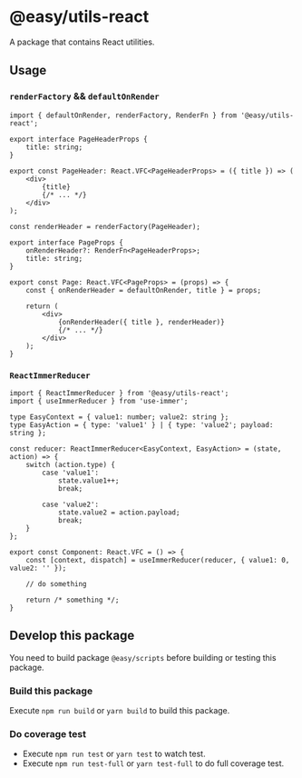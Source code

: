 # @easy/utils-react

A package that contains React utilities.

## Usage
### `renderFactory` && `defaultOnRender`

```tsx
import { defaultOnRender, renderFactory, RenderFn } from '@easy/utils-react';

export interface PageHeaderProps {
    title: string;
}

export const PageHeader: React.VFC<PageHeaderProps> = ({ title }) => (
    <div>
        {title}
        {/* ... */}
    </div>
);

const renderHeader = renderFactory(PageHeader);

export interface PageProps {
    onRenderHeader?: RenderFn<PageHeaderProps>;
    title: string;
}

export const Page: React.VFC<PageProps> = (props) => {
    const { onRenderHeader = defaultOnRender, title } = props;

    return (
        <div>
            {onRenderHeader({ title }, renderHeader)}
            {/* ... */}
        </div>
    );
}
```

### `ReactImmerReducer`

```tsx
import { ReactImmerReducer } from '@easy/utils-react';
import { useImmerReducer } from 'use-immer';

type EasyContext = { value1: number; value2: string };
type EasyAction = { type: 'value1' } | { type: 'value2'; payload: string };

const reducer: ReactImmerReducer<EasyContext, EasyAction> = (state, action) => {
    switch (action.type) {
        case 'value1':
            state.value1++;
            break;

        case 'value2':
            state.value2 = action.payload;
            break;
    }
};

export const Component: React.VFC = () => {
    const [context, dispatch] = useImmerReducer(reducer, { value1: 0, value2: '' });

    // do something

    return /* something */;
}
```

## Develop this package

You need to build package `@easy/scripts` before building or testing this package.

### Build this package

Execute `npm run build` or `yarn build` to build this package.

### Do coverage test

- Execute `npm run test` or `yarn test` to watch test.
- Execute `npm run test-full` or `yarn test-full` to do full coverage test.
